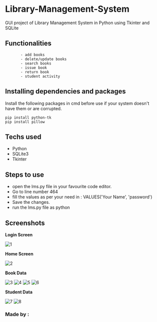 # Library-Management-System
GUI project of Library Management System in Python using Tkinter and SQLite

## Functionalities  
           - add books
           - delete/update books
           - search books
           - issue book
           - return book
           - student activity
         
## Installing dependencies and packages
Install the following packages in cmd before use if your system doesn't have them or are corrupted.
```
pip install python-tk
pip install pillow
```


## Techs used 
* Python
* SQLite3
* Tkinter


## Steps to use

  * open the lms.py file in your favourite code editor.
  * Go to line number 464
  * fill the values as per your need in : VALUES('Your Name', 'password')
  * Save the changes.
  * run the lms.py file as python 

## Screenshots

**Login Screen**

![1](https://user-images.githubusercontent.com/64016811/146642429-4fcbee54-2faf-4c62-a3c9-60daedf38b36.png)


**Home Screen**

![2](https://user-images.githubusercontent.com/64016811/146642470-0078056e-b5b3-4ac5-8351-28aa08a92444.png)


**Book Data**

![3](https://user-images.githubusercontent.com/64016811/146642488-874e4f07-9173-4195-a457-c7c22bb763df.png)
![4](https://user-images.githubusercontent.com/64016811/146642504-8b515745-5ffb-4a9b-b7cf-7c97d62fcc8d.png)
![5](https://user-images.githubusercontent.com/64016811/146642505-f4be5177-e8ce-4840-a44f-7be0a68a7e71.png)
![6](https://user-images.githubusercontent.com/64016811/146642508-ff5ff4e5-fd72-46f7-bc01-c4d304381e9c.png)


**Student Data**

![7](https://user-images.githubusercontent.com/64016811/146642561-3f8dade5-7a59-42da-80c8-2544acf6546d.png)
![8](https://user-images.githubusercontent.com/64016811/146642563-ef904c78-fe1c-4d74-a539-096b1bd332b1.png)

### Made by :


